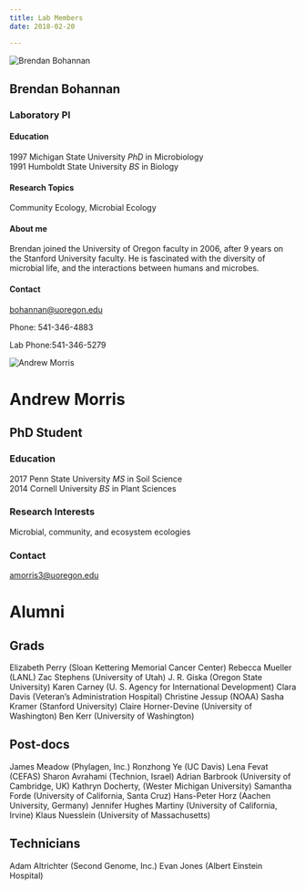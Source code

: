 ```yaml
---
title: Lab Members
date: 2018-02-20

---
```


![Brendan Bohannan](/img/bohannan.jpeg)

## Brendan Bohannan
### Laboratory PI

#### Education
1997 Michigan State University _PhD_ in Microbiology  
1991 Humboldt State University _BS_ in Biology

#### Research Topics
Community Ecology, Microbial Ecology

#### About me
Brendan joined the University of Oregon faculty in 2006, after 9 years on the Stanford University faculty. He is fascinated with the diversity of microbial life, and the interactions between humans and microbes.

#### Contact
bohannan@uoregon.edu

Phone: 541-346-4883

Lab Phone:541-346-5279



![Andrew Morris](/img/morris.jpg)

# Andrew Morris
## PhD Student

### Education
2017 Penn State University _MS_ in Soil Science  
2014 Cornell University _BS_ in Plant Sciences  

### Research Interests
Microbial, community, and ecosystem ecologies

### Contact
amorris3@uoregon.edu


# Alumni
## Grads

Elizabeth Perry (Sloan Kettering Memorial Cancer Center)
Rebecca Mueller (LANL)
Zac Stephens (University of Utah)
J. R. Giska (Oregon State University)
Karen Carney (U. S. Agency for International Development)
Clara Davis (Veteran’s Administration Hospital)
Christine Jessup (NOAA)
Sasha Kramer (Stanford University)
Claire Horner-Devine (University of Washington)
Ben Kerr (University of Washington)

## Post-docs
James Meadow (Phylagen, Inc.)
Ronzhong Ye (UC Davis)
Lena Fevat (CEFAS)
Sharon Avrahami (Technion, Israel)
Adrian Barbrook (University of Cambridge, UK)
Kathryn Docherty, (Wester Michigan University)
Samantha Forde (University of California, Santa Cruz)
Hans-Peter Horz (Aachen University, Germany)
Jennifer Hughes Martiny (University of California, Irvine)
Klaus Nuesslein (University of Massachusetts)

## Technicians

Adam Altrichter (Second Genome, Inc.)
Evan Jones (Albert Einstein Hospital)